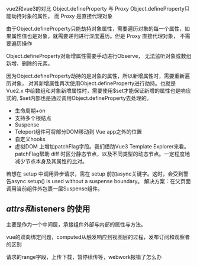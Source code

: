 vue2和vue3的对比
Object.defineProperty 与 Proxy
Object.defineProperty只能劫持对象的属性， 而 Proxy 是直接代理对象

由于Object.defineProperty只能劫持对象属性，需要遍历对象的每一个属性，如果属性值也是对象，就需要递归进行深度遍历。但是 Proxy 直接代理对象， 不需要遍历操作

Object.defineProperty对新增属性需要手动进行Observe， 无法监听对象或数组新增、删除的元素。

因为Object.defineProperty劫持的是对象的属性，所以新增属性时，需要重新遍历对象， 对其新增属性再次使用Object.defineProperty进行劫持。也就是 Vue2.x 中给数组和对象新增属性时，需要使用$set才能保证新增的属性也是响应式的, $set内部也是通过调用Object.defineProperty去处理的。


- 生命周期+on
- 支持多个根结点
- Suspense
- Teleport组件可将部分DOM移动到 Vue app之外的位置
- 自定义hooks
-  虚拟DOM 上增加patchFlag字段。我们借助Vue3 Template Explorer来看。patchFlag帮助 diff 时区分静态节点，以及不同类型的动态节点。一定程度地减少节点本身及其属性的比对。

若想在 setup 中调用异步请求，需在 setup 前加async关键字。这时，会受到警告async setup() is used without a suspense boundary。
解决方案：在父页面调用当前组件外包裹一层Suspense组件。



## $attrs 和$listeners 的使用
主要是作为一个中间层，承接组件外部与内部的属性与方法。


vue的双向绑定问题，computed从触发响应到视图层的过程，发布订阅和观察者的区别

请求的range字段，上传下载，暂停续传等，webwork报错了怎么办 